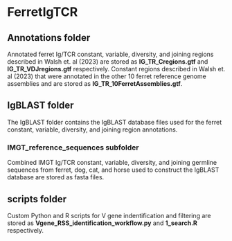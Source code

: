 # FerretIgTCR

## Annotations folder
Annotated ferret Ig/TCR constant, variable, diversity, and joining regions described in Walsh et. al (2023) 
are stored as **IG_TR_Cregions.gtf** and **IG_TR_VDJregions.gtf** respectively.
Constant regions described in Walsh et. al (2023) that were annotated in the other 10 ferret reference genome
assemblies and are stored as **IG_TR_10FerretAssemblies.gtf**.

## IgBLAST folder 
The IgBLAST folder contains the IgBLAST database files used for the ferret constant, variable, diversity,
and joining region annotations.

### IMGT_reference_sequences subfolder
Combined IMGT Ig/TCR constant, variable, diversity, and joining germline sequences from ferret, dog, cat, and horse 
used to construct the IgBLAST database are stored as fasta files.

## scripts folder
Custom Python and R scripts for V gene indentification and filtering are stored as 
**Vgene_RSS_identification_workflow.py** and **1_search.R** respectively.
